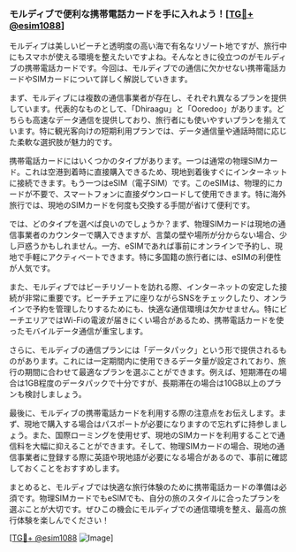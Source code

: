 ### モルディブで便利な携帯電話カードを手に入れよう！[[TG💪+ @esim1088](https://t.me/s/esim1088)]

モルディブは美しいビーチと透明度の高い海で有名なリゾート地ですが、旅行中にもスマホが使える環境を整えたいですよね。そんなときに役立つのがモルディブの携帯電話カードです。今回は、モルディブでの通信に欠かせない携帯電話カードやSIMカードについて詳しく解説していきます。

まず、モルディブには複数の通信事業者が存在し、それぞれ異なるプランを提供しています。代表的なものとして、「Dhiraagu」と「Ooredoo」があります。どちらも高速なデータ通信を提供しており、旅行者にも使いやすいプランを揃えています。特に観光客向けの短期利用プランでは、データ通信量や通話時間に応じた柔軟な選択肢が魅力的です。

携帯電話カードにはいくつかのタイプがあります。一つは通常の物理SIMカード。これは空港到着時に直接購入できるため、現地到着後すぐにインターネットに接続できます。もう一つはeSIM（電子SIM）です。このeSIMは、物理的にカードが不要で、スマートフォンに直接ダウンロードして使用できます。特に海外旅行では、現地のSIMカードを何度も交換する手間が省けて便利です。

では、どのタイプを選べば良いのでしょうか？まず、物理SIMカードは現地の通信事業者のカウンターで購入できますが、言葉の壁や場所が分からない場合、少し戸惑うかもしれません。一方、eSIMであれば事前にオンラインで予約し、現地で手軽にアクティベートできます。特に多国籍の旅行者には、eSIMの利便性が人気です。

また、モルディブではビーチリゾートを訪れる際、インターネットの安定した接続が非常に重要です。ビーチチェアに座りながらSNSをチェックしたり、オンラインで予約を管理したりするためにも、快適な通信環境は欠かせません。特にビーチエリアではWi-Fiの電波が届きにくい場合があるため、携帯電話カードを使ったモバイルデータ通信が重宝します。

さらに、モルディブの通信プランには「データパック」という形で提供されるものがあります。これには一定期間内に使用できるデータ量が設定されており、旅行の期間に合わせて最適なプランを選ぶことができます。例えば、短期滞在の場合は1GB程度のデータパックで十分ですが、長期滞在の場合は10GB以上のプランも検討しましょう。

最後に、モルディブの携帯電話カードを利用する際の注意点をお伝えします。まず、現地で購入する場合はパスポートが必要になりますので忘れずに持参しましょう。また、国際ローミングを使用せず、現地のSIMカードを利用することで通信料を大幅に抑えることができます。そして、物理SIMカードの場合、現地の通信事業者に登録する際に英語や現地語が必要になる場合があるので、事前に確認しておくことをおすすめします。

まとめると、モルディブでは快適な旅行体験のために携帯電話カードの準備は必須です。物理SIMカードでもeSIMでも、自分の旅のスタイルに合ったプランを選ぶことが大切です。ぜひこの機会にモルディブでの通信環境を整え、最高の旅行体験を楽しんでください！

[[TG💪+ @esim1088](https://t.me/s/esim1088) ![Image](https://i.postimg.cc/Y0z9fWf4/image.png)]